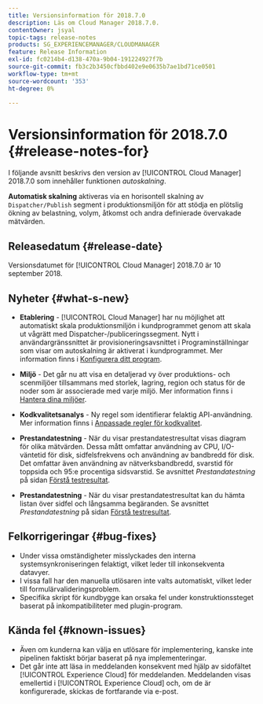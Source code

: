 ```yaml
---
title: Versionsinformation för 2018.7.0
description: Läs om Cloud Manager 2018.7.0.
contentOwner: jsyal
topic-tags: release-notes
products: SG_EXPERIENCEMANAGER/CLOUDMANAGER
feature: Release Information
exl-id: fc0214b4-d138-470a-9b04-191224927f7b
source-git-commit: fb3c2b3450cfbbd402e9e0635b7ae1bd71ce0501
workflow-type: tm+mt
source-wordcount: '353'
ht-degree: 0%

---
```


# Versionsinformation för 2018.7.0 {#release-notes-for}

I följande avsnitt beskrivs den version av [!UICONTROL Cloud Manager] 2018.7.0 som innehåller funktionen *autoskalning*.

**Automatisk skalning** aktiveras via en horisontell skalning av `Dispatcher/Publish` segment i produktionsmiljön för att stödja en plötslig ökning av belastning, volym, åtkomst och andra definierade övervakade mätvärden.

## Releasedatum {#release-date}

Versionsdatumet för [!UICONTROL Cloud Manager] 2018.7.0 är 10 september 2018.

## Nyheter {#what-s-new}

* **Etablering** - [!UICONTROL Cloud Manager] har nu möjlighet att automatiskt skala produktionsmiljön i kundprogrammet genom att skala ut vågrätt med Dispatcher-/publiceringssegment. Nytt i användargränssnittet är provisioneringsavsnittet i Programinställningar som visar om autoskalning är aktiverat i kundprogrammet. Mer information finns i [Konfigurera ditt program](/help/getting-started/program-setup.md).

* **Miljö** - Det går nu att visa en detaljerad vy över produktions- och scenmiljöer tillsammans med storlek, lagring, region och status för de noder som är associerade med varje miljö. Mer information finns i [Hantera dina miljöer](/help/using/managing-environments.md).

* **Kodkvalitetsanalys** - Ny regel som identifierar felaktig API-användning. Mer information finns i [Anpassade regler för kodkvalitet](/help/using/custom-code-quality-rules.md).

* **Prestandatestning** - När du visar prestandatestresultat visas diagram för olika mätvärden. Dessa mått omfattar användning av CPU, I/O-väntetid för disk, sidfelsfrekvens och användning av bandbredd för disk. Det omfattar även användning av nätverksbandbredd, svarstid för toppsida och 95:e procentiga sidsvarstid. Se avsnittet *Prestandatestning* på sidan [Förstå testresultat](/help/using/code-quality-testing.md).

* **Prestandatestning** - När du visar prestandatestresultat kan du hämta listan över sidfel och långsamma begäranden. Se avsnittet *Prestandatestning* på sidan [Förstå testresultat](/help/using/code-quality-testing.md).

## Felkorrigeringar {#bug-fixes}

* Under vissa omständigheter misslyckades den interna systemsynkroniseringen felaktigt, vilket leder till inkonsekventa datavyer.
* I vissa fall har den manuella utlösaren inte valts automatiskt, vilket leder till formulärvalideringsproblem.
* Specifika skript för kundbygge kan orsaka fel under konstruktionssteget baserat på inkompatibiliteter med plugin-program.

## Kända fel {#known-issues}

* Även om kunderna kan välja en utlösare för implementering, kanske inte pipelinen faktiskt börjar baserat på nya implementeringar.
* Det går inte att läsa in meddelanden konsekvent med hjälp av sidofältet [!UICONTROL Experience Cloud] för meddelanden. Meddelanden visas emellertid i [!UICONTROL Experience Cloud] och, om de är konfigurerade, skickas de fortfarande via e-post.

